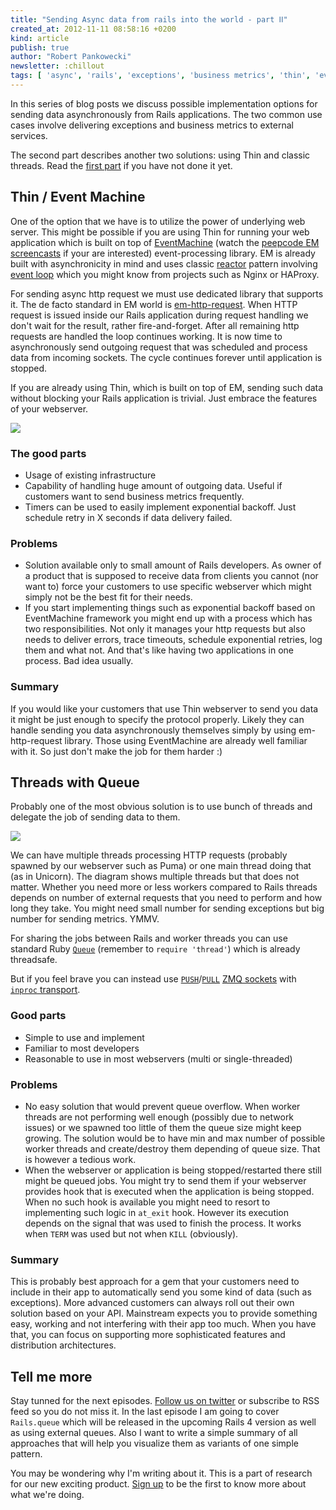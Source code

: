 ```yaml
---
title: "Sending Async data from rails into the world - part ⅠⅠ"
created_at: 2012-11-11 08:58:16 +0200
kind: article
publish: true
author: "Robert Pankowecki"
newsletter: :chillout
tags: [ 'async', 'rails', 'exceptions', 'business metrics', 'thin', 'eventmachine', 'threads']
---
```


In this series of blog posts we discuss possible implementation options for
sending data asynchronously from Rails applications. The two common use cases
involve delivering exceptions and business metrics to external services.

The second part describes another two solutions: using Thin and classic
threads. Read the
[first part](/2012/10/sending-async-data-from-rails-into-the-world/) if you
have not done it yet.

<!-- more -->

## Thin / Event Machine

One of the option that we have is to utilize the power of underlying
web server. This might be possible if you are using Thin for running
your web application which is built on top of [EventMachine](http://rubyeventmachine.com)
(watch the [peepcode EM screencasts](https://peepcode.com/products/eventmachine)
if your are interested)
event-processing library. EM is already built with asynchronicity
in mind and uses classic [reactor](http://en.wikipedia.org/wiki/Reactor_pattern) pattern
involving [event loop](http://en.wikipedia.org/wiki/Event_loop) which you might
know from projects such as Nginx or HAProxy.

For sending async http request we must use dedicated library that supports
it. The de facto standard in EM world is
[em-http-request](https://github.com/igrigorik/em-http-request). When
HTTP request is issued inside our Rails application during request handling
we don't wait for the result, rather fire-and-forget. After all remaining
http requests are handled the loop continues working. It is now time to
asynchronously send outgoing request that was scheduled and process data
from incoming sockets. The cycle continues forever until application is
stopped.

If you are already using Thin, which is built on top of EM, sending such data without blocking your Rails
application is trivial. Just embrace the features of your webserver.

<a href="/assets/images/async-zmq/eventmachine.png" rel="lightbox"><img src="/assets/images/async-zmq/eventmachine-fit.png" class="fit" /></a>

### The good parts

* Usage of existing infrastructure
* Capability of handling huge amount of outgoing data. Useful if customers
want to send business metrics frequently.
* Timers can be used to easily implement exponential backoff. Just schedule
retry in X seconds if data delivery failed.

### Problems

* Solution available only to small amount of Rails developers. As owner
of a product that is supposed to receive data from clients you cannot
(nor want to) force your customers to use specific webserver which might
simply not be the best fit for their needs.
* If you start implementing things such as exponential backoff based on
EventMachine framework you might end up with a process which has two
responsibilities. Not only it manages your http requests but also needs
to deliver errors, trace timeouts, schedule exponential retries, log them
and what not. And that's like having two applications in one process. Bad
idea usually.

### Summary

If you would like your customers that use Thin webserver to send you data
it might be just enough to specify the protocol properly. Likely they can
handle sending you data asynchronously themselves simply by using
em-http-request library. Those using EventMachine are already well familiar
with it. So just don't make the job for them harder :)

## Threads with Queue

Probably one of the most obvious solution is to use bunch of threads and
delegate the job of sending data to them.

<a href="/assets/images/async-zmq/threads-queue.png" rel="lightbox"><img src="/assets/images/async-zmq/threads-queue-fit.png" class="fit" /></a>

We can have multiple threads processing HTTP requests (probably spawned
by our webserver such as Puma) or one main thread doing that (as in
Unicorn). The diagram shows multiple threads but that does not matter.
Whether you need more or less workers compared to Rails threads depends
on number of external requests that you need to perform and how long
they take. You might need small number for sending exceptions but big
number for sending metrics. YMMV.

For sharing the jobs between Rails and worker threads you can use standard
Ruby [`Queue`](http://www.ruby-doc.org/stdlib-1.9.3/libdoc/thread/rdoc/Queue.html)
(remember to `require 'thread'`) which is already threadsafe.

But if you feel brave you can instead use
[`PUSH`](http://api.zeromq.org/2-1:zmq-socket#toc12)/[`PULL`](http://api.zeromq.org/2-1:zmq-socket#toc13)
[ZMQ sockets](http://zguide.zeromq.org/page:all) with
[`inproc` transport](http://api.zeromq.org/2-1:zmq-ipc).

### Good parts

* Simple to use and implement
* Familiar to most developers
* Reasonable to use in most webservers (multi or single-threaded)

### Problems

* No easy solution that would prevent queue overflow. When worker threads
are not performing well enough (possibly due to network issues) or we spawned
too little of them the queue size might keep growing. The solution would be
to have min and max number of possible worker threads and create/destroy them
depending of queue size. That is however a tedious work.
* When the webserver or application is being stopped/restarted there still might
be queued jobs. You might try to send them if your webserver provides hook that
is executed when the application is being stopped. When no such hook is available
you might need to resort to implementing such logic in `at_exit` hook. However
its execution depends on the signal that was used to finish the process. It
works when `TERM` was used but not when `KILL` (obviously).

### Summary

This is probably best approach for a gem that your customers need to include in
their app to automatically send you some kind of data (such as exceptions).
More advanced customers can always roll out their own solution based on your
API. Mainstream expects you to provide something easy, working and not
interfering with their app too much. When you have that, you can focus on
supporting more sophisticated features and distribution architectures.

## Tell me more

Stay tunned for the next episodes. [Follow us on twitter](https://twitter.com/arkency)
or subscribe to RSS feed so you do not miss it. In the last episode I am going
to cover `Rails.queue` which will be released in the upcoming Rails 4 version
as well as using external queues. Also I want to write a simple summary of all
approaches that will help you visualize them as variants of one simple pattern.

You may be wondering why I'm writing about it. This is a part of research for our
new exciting product. [Sign up](http://eepurl.com/qHcUT) to be the first to know
more about what we're doing.
